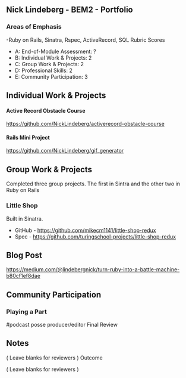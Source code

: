 ## Nick Lindeberg - BEM2 - Portfolio

### Areas of Emphasis

-Ruby on Rails, Sinatra, Rspec, ActiveRecord, SQL
Rubric Scores

* A: End-of-Module Assessment: ?
* B: Individual Work & Projects: 2
* C: Group Work & Projects: 2
* D: Professional Skills: 2
* E: Community Participation: 3


## Individual Work & Projects

#### Active Record Obstacle Course
https://github.com/NickLindeberg/activerecord-obstacle-course
#### Rails Mini Project
https://github.com/NickLindeberg/gif_generator


## Group Work & Projects

Completed three group projects.  The first in Sintra and the other two in Ruby on Rails

### Little Shop

Built in Sinatra.  

* GitHub - https://github.com/mikecm1141/little-shop-redux
* Spec - https://github.com/turingschool-projects/little-shop-redux

## Blog Post
https://medium.com/@lindebergnick/turn-ruby-into-a-battle-machine-b80cf1ef8dae


## Community Participation

### Playing a Part

#podcast posse producer/editor
Final Review

## Notes

( Leave blanks for reviewers )
Outcome

( Leave blanks for reviewers )
